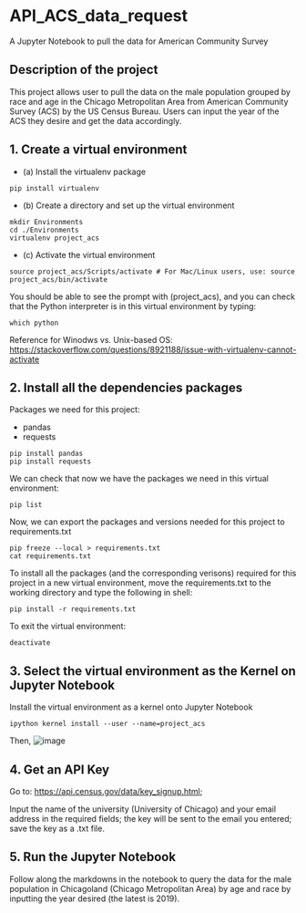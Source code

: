 # API_ACS_data_request
A Jupyter Notebook to pull the data for American Community Survey

## Description of the project
This project allows user to pull the data on the male population grouped by race and age in the Chicago Metropolitan Area from American Community Survey (ACS) by the US Census Bureau. Users can input the year of the ACS they desire and get the data accordingly.

## 1. Create a virtual environment

* (a) Install the virtualenv package
``` shell
pip install virtualenv
```

* (b) Create a directory and set up the virtual environment 
``` shell
mkdir Environments
cd ./Environments
virtualenv project_acs 
```

* (c) Activate the virtual environment
``` shell
source project_acs/Scripts/activate # For Mac/Linux users, use: source project_acs/bin/activate
```

You should be able to see the prompt with (project_acs), and you can check that the Python interpreter is in this virtual environment by typing:
``` shell
which python
```

Reference for Winodws vs. Unix-based OS:
https://stackoverflow.com/questions/8921188/issue-with-virtualenv-cannot-activate

## 2. Install all the dependencies packages

Packages we need for this project:
* pandas
* requests

``` shell
pip install pandas
pip install requests
```

We can check that now we have the packages we need in this virtual environment:
``` shell
pip list
```

Now, we can export the packages and versions needed for this project to requirements.txt
``` shell
pip freeze --local > requirements.txt
cat requirements.txt
```

To install all the packages (and the corresponding verisons) required for this project in a new virtual environment, move the requirements.txt to the working directory and type the following in shell:
``` shell
pip install -r requirements.txt
```

To exit the virtual environment:
``` shell
deactivate
```

## 3. Select the virtual environment as the Kernel on Jupyter Notebook

Install the virtual environment as a kernel onto Jupyter Notebook
``` shell
ipython kernel install --user --name=project_acs
```

Then, ![image](https://user-images.githubusercontent.com/64258575/174858711-ed6d2451-8019-46a3-9024-abea0b3169a4.png)


## 4. Get an API Key

Go to: https://api.census.gov/data/key_signup.html; 

Input the name of the university (University of Chicago) and your email address in the required fields; the key will be sent to the email you entered; save the key as a .txt file.


## 5. Run the Jupyter Notebook
Follow along the markdowns in the notebook to query the data for the male population in Chicagoland (Chicago Metropolitan Area) by age and race by inputting the year desired (the latest is 2019).
